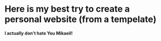 # Here is my best try to create a personal website (from a tempelate)
#### I actually don't hate You Mikaeil!
